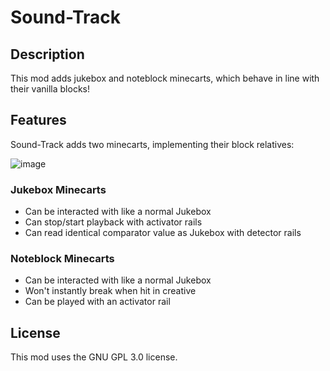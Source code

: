 # Sound-Track

## Description

This mod adds jukebox and noteblock minecarts, which behave in line with their vanilla blocks!

## Features

Sound-Track adds two minecarts, implementing their block relatives:

![image](https://user-images.githubusercontent.com/1697614/122896466-54beff80-d306-11eb-8252-58a03849ec6e.png)

### Jukebox Minecarts
- Can be interacted with like a normal Jukebox
- Can stop/start playback with activator rails
- Can read identical comparator value as Jukebox with detector rails

### Noteblock Minecarts
- Can be interacted with like a normal Jukebox
- Won't instantly break when hit in creative
- Can be played with an activator rail

## License

This mod uses the GNU GPL 3.0 license.
